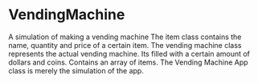 # VendingMachine
A simulation of making a vending machine
The item class contains the name, quantity and price of a certain item.
The vending machine class represents the actual vending machine. Its filled with a certain amount of dollars and coins. Contains an array of items.
The Vending Machine App class is merely the simulation of the app.
